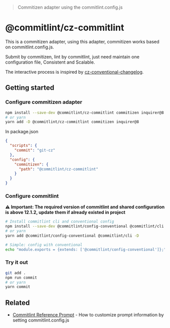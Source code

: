 > Commitizen adapter using the commitlint.config.js

# @commitlint/cz-commitlint

This is a commitizen adapter, using this adapter, commitizen works based on commitlint.config.js.

Submit by commitizen, lint by commitlint, just need maintain one configuration file, Consistent and Scalable.

The interactive process is inspired by [cz-conventional-changelog](https://github.com/commitizen/cz-conventional-changelog).

## Getting started

### Configure commitizen adapter

```bash
npm install --save-dev @commitlint/cz-commitlint commitizen inquirer@8  # inquirer is required as peer dependency
# or yarn
yarn add -D @commitlint/cz-commitlint commitizen inquirer@8             # inquirer is required as peer dependency
```

In package.json

```json
{
  "scripts": {
    "commit": "git-cz"
  },
  "config": {
    "commitizen": {
      "path": "@commitlint/cz-commitlint"
    }
  }
}
```

### Configure commitlint

**⚠️ Important: The required version of commitlint and shared configuration is above 12.1.2, update them if already existed in project**

```bash
# Install commitlint cli and conventional config
npm install --save-dev @commitlint/config-conventional @commitlint/cli
# or yarn
yarn add @commitlint/config-conventional @commitlint/cli -D

# Simple: config with conventional
echo "module.exports = {extends: ['@commitlint/config-conventional']};" > commitlint.config.js
```

### Try it out

```bash
git add .
npm run commit
# or yarn
yarn commit
```

## Related

- [Commitlint Reference Prompt](https://commitlint.js.org/reference/prompt) - How to customize prompt information by setting commitlint.config.js
